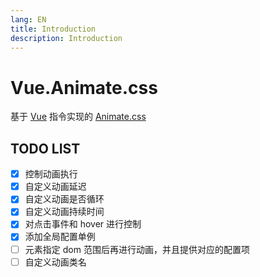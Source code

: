 ```yaml
---
lang: EN
title: Introduction
description: Introduction
---
```


# Vue.Animate.css

基于 [Vue](https://cn.vuejs.org/) 指令实现的 [Animate.css](https://animate.style/)

## TODO LIST

- [x] 控制动画执行
- [x] 自定义动画延迟
- [x] 自定义动画是否循环
- [x] 自定义动画持续时间
- [x] 对点击事件和 hover 进行控制
- [x] 添加全局配置单例
- [ ] 元素指定 dom 范围后再进行动画，并且提供对应的配置项
- [ ] 自定义动画类名
